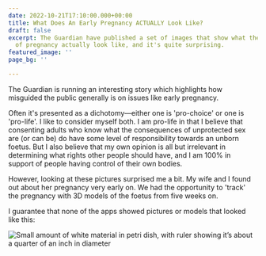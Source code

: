 ```yaml
---
date: 2022-10-21T17:10:00.000+00:00
title: What Does An Early Pregnancy ACTUALLY Look Like?
draft: false
excerpt: The Guardian have published a set of images that show what the early stages
  of pregnancy actually look like, and it's quite surprising.
featured_image: ''
page_bg: ''

---
```

The Guardian is running an interesting story which highlights how misguided the public generally is on issues like early pregnancy.

Often it's presented as a dichotomy—either one is 'pro-choice' or one is 'pro-life'. I like to consider myself both. I am pro-life in that I believe that consenting adults who know what the consequences of unprotected sex are (or can be) do have some level of responsibility towards an unborn foetus. But I also believe that my own opinion is all but irrelevant in determining what rights other people should have, and I am 100% in support of people having control of their own bodies.

However, looking at these pictures surprised me a bit. My wife and I found out about her pregnancy very early on. We had the opportunity to 'track' the pregnancy with 3D models of the foetus from five weeks on.

I guarantee that none of the apps showed pictures or models that looked like this:

![Small amount of white material in petri dish, with ruler showing it’s about a quarter of an inch in diameter](https://i.guim.co.uk/img/media/77cecb5792fa1c154952060e40ece26bc8b6ee14/21_0_2718_2716/master/2718.jpg?width=445&quality=85&dpr=1&s=none)